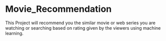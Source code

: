 # Movie_Recommendation

This Project will recommend you the similar movie or web series you are watching or searching based
on rating given by the viewers using machine learning.
